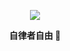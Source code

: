 <p align="center">
  <a href="https://github.com/getActivity">
    <img src="https://github-readme-stats.vercel.app/api?username=yungyu16&show_icons=true&theme=slateorange&count_private=true&include_all_commits=true" />
  </a>
</p>

<p align="center"><b>自律者自由 </b>👋</p>
